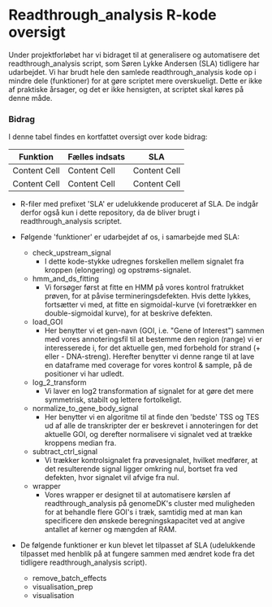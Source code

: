 # Readthrough_analysis R-kode oversigt
Under projektforløbet har vi bidraget til at generalisere og automatisere det readthrough_analysis script, som Søren Lykke Andersen (SLA) tidligere har udarbejdet.
Vi har brudt hele den samlede readthrough_analysis kode op i mindre dele (funktioner) for at gøre scriptet mere overskueligt. Dette er ikke af praktiske årsager, og det er ikke hensigten, at scriptet skal køres på denne måde.

### Bidrag
I denne tabel findes en kortfattet oversigt over kode bidrag:

| Funktion      | Fælles indsats| SLA           | 
| ------------- | ------------- | ------------- |
| Content Cell  | Content Cell  | Content Cell  | 
| Content Cell  | Content Cell  | Content Cell  | 



* R-filer med prefixet 'SLA' er udelukkende produceret af SLA. De indgår derfor også kun i dette repository, da de bliver brugt i readthrough_analysis scriptet.
* Følgende 'funktioner' er udarbejdet af os, i samarbejde med SLA:
  - check_upstream_signal
    * I dette kode-stykke udregnes forskellen mellem signalet fra kroppen (elongering) og opstrøms-signalet.
  - hmm_and_ds_fitting
    * Vi forsøger først at fitte en HMM på vores kontrol fratrukket prøven, for at påvise termineringsdefekten. Hvis dette lykkes,                  fortsætter vi med, at fitte en sigmoidal-kurve (vi foretrækker en double-sigmoidal kurve), for at beskrive defekten. 
  - load_GOI
    * Her benytter vi et gen-navn (GOI, i.e. "Gene of Interest") sammen med vores annoteringsfil til at bestemme den region (range) vi er           interesserede i, for det aktuelle gen, med forbehold for strand (+ eller - DNA-streng). Herefter benytter vi denne range til at lave en dataframe med coverage
      for vores kontrol & sample, på de positioner vi har udledt.
  - log_2_transform
    * Vi laver en log2 transformation af signalet for at gøre det mere symmetrisk, stabilt og lettere fortolkeligt. 
  - normalize_to_gene_body_signal
    * Her benytter vi en algoritme til at finde den 'bedste' TSS og TES ud af alle de transkripter der er beskrevet i annoteringen for det          aktuelle GOI, og derefter normalisere vi signalet ved at trække kroppens median fra.
  - subtract_ctrl_signal
    * Vi trækker kontrolsignalet fra prøvesignalet, hvilket medfører, at det resulterende signal ligger omkring nul, bortset fra                    ved defekten, hvor signalet vil afvige fra nul.
  - wrapper
    * Vores wrapper er designet til at automatisere kørslen af readthrough_analysis på genomeDK's cluster med muligheden for at behandle            flere GOI's i træk, samtidig med at man kan specificere den ønskede beregningskapacitet ved at angive antallet af kerner og                   mængden af RAM.
  
* De følgende funktioner er kun blevet let tilpasset af SLA (udelukkende tilpasset med henblik på at fungere sammen med ændret kode fra det tidligere readthrough_analysis script).
  - remove_batch_effects
  - visualisation_prep
  - visualisation
